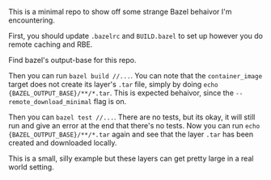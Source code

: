 This is a minimal repo to show off some strange Bazel behaivor I'm encountering.

First, you should update `.bazelrc` and `BUILD.bazel` to set up however you do remote caching and RBE.

Find bazel's output-base for this repo.

Then you can run `bazel build //...`. You can note that the `container_image` target does not create its layer's `.tar` file, simply by doing `echo {BAZEL_OUTPUT_BASE}/**/*.tar`. This is expected behaivor, since the `--remote_download_minimal` flag is on.

Then you can `bazel test //...`. There are no tests, but its okay, it will still run and give an error at the end that there's no tests. Now you can run `echo {BAZEL_OUTPUT_BASE}/**/*.tar` again and see that the layer `.tar` has been created and downloaded locally.

This is a small, silly example but these layers can get pretty large in a real world setting.